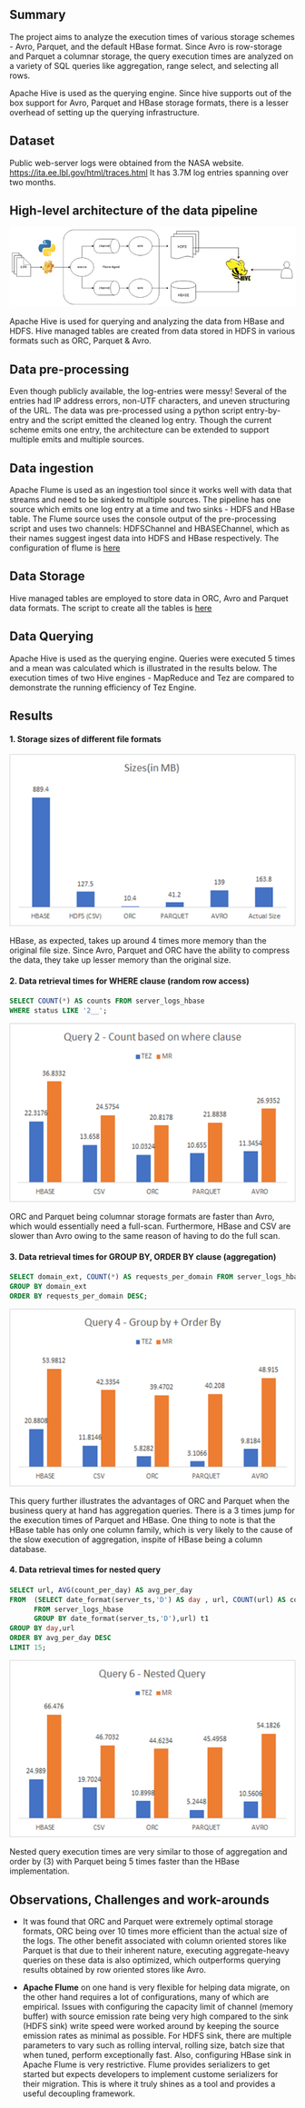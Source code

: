 ## Summary


The project aims to analyze the execution times of various storage schemes - Avro, Parquet, and the default HBase format. Since Avro is row-storage and Parquet a columnar storage, the query execution times are analyzed on a variety of SQL queries like aggregation, range select, and selecting all rows.

Apache Hive is used as the querying engine. Since hive supports out of the box support for Avro, Parquet and HBase storage formats, there is a lesser overhead of setting up the querying infrastructure.

## Dataset

Public web-server logs were obtained from the NASA website. https://ita.ee.lbl.gov/html/traces.html
It has 3.7M log entries spanning over two months.


## High-level architecture of the data pipeline

![Data ingestion outline](https://github.com/saurabhmj/hive-project/blob/master/images/architecture.png)


Apache Hive is used for querying and analyzing the data from HBase and HDFS. Hive managed tables are created from data stored in HDFS in various formats such as ORC, Parquet & Avro.

## Data pre-processing

Even though publicly available, the log-entries were messy! Several of the entries had IP address errors, non-UTF characters, and uneven structuring of the URL. The data was pre-processed using a python script entry-by-entry and the script emitted the cleaned log entry. Though the current scheme emits one entry, the architecture can be extended to support multiple emits and multiple sources.


## Data ingestion

Apache Flume is used as an ingestion tool since it works well with data that streams and need to be sinked to multiple sources. The pipeline has one source which emits one log entry at a time and two sinks - HDFS and HBase table. The Flume source uses the console output of the pre-processing script and uses two channels: HDFSChannel and HBASEChannel, which as their names suggest ingest data into HDFS and HBase respectively. The configuration of flume is [here](https://github.com/saurabhmj/hive-project/blob/master/flume-conf.conf)

## Data Storage

Hive managed tables are employed to store data in ORC, Avro and Parquet data formats. The script to create all the tables is [here](https://github.com/saurabhmj/hive-project/blob/master/create_table.hql)


## Data Querying

Apache Hive is used as the querying engine. Queries were executed 5 times and a mean was calculated which is illustrated in the results below. The execution times of two Hive engines - MapReduce and Tez are compared to demonstrate the running efficiency of Tez Engine.

## Results

#### 1. Storage sizes of different file formats

![Storage sizes](https://github.com/saurabhmj/hive-project/blob/master/images/storage_sizes_graph.png)

HBase, as expected, takes up around 4 times more memory than the original file size. Since Avro, Parquet and ORC have the ability to compress the data, they take up lesser memory than the original size. 


#### 2. Data retrieval times for WHERE clause (random row access) 

```sql
SELECT COUNT(*) AS counts FROM server_logs_hbase 
WHERE status LIKE '2__';
```

![WHERE clause](https://github.com/saurabhmj/hive-project/blob/master/images/where_clause.png)

ORC and Parquet being columnar storage formats are faster than Avro, which would essentially need a full-scan. Furthermore, HBase and CSV are slower than Avro owing to the same reason of having to do the full scan.

#### 3. Data retrieval times for GROUP BY, ORDER BY clause (aggregation) 

```sql
SELECT domain_ext, COUNT(*) AS requests_per_domain FROM server_logs_hbase 
GROUP BY domain_ext 
ORDER BY requests_per_domain DESC;
```

![aggregation](https://github.com/saurabhmj/hive-project/blob/master/images/group_by_clause.png)

This query further illustrates the advantages of ORC and Parquet when the business query at hand has aggregation queries. There is a 3 times jump for the execution times of Parquet and HBase. One thing to note is that the HBase table has only one column family, which is very likely to the cause of the slow execution of aggregation, inspite of HBase being a column database.


#### 4. Data retrieval times for nested query

```sql
SELECT url, AVG(count_per_day) AS avg_per_day 
FROM  (SELECT date_format(server_ts,'D') AS day , url, COUNT(url) AS count_per_day 
      FROM server_logs_hbase 
      GROUP BY date_format(server_ts,'D'),url) t1 
GROUP BY day,url 
ORDER BY avg_per_day DESC 
LIMIT 15;
```

![nested](https://github.com/saurabhmj/hive-project/blob/master/images/nested_query.png)

Nested query execution times are very similar to those of aggregation and order by (3) with Parquet being 5 times faster than the HBase implementation.

## Observations, Challenges and work-arounds

* It was found that ORC and Parquet were extremely optimal storage formats, ORC being over 10 times more efficient than the actual size of the logs. The other benefit associated with column oriented stores like Parquet is that due to their inherent nature, executing aggregate-heavy queries on these data is also optimized, which outperforms querying results obtained by row oriented stores like Avro.

* **Apache Flume** on one hand is very flexible for helping data migrate, on the other hand requires a lot of configurations, many of which are empirical. Issues with configuring the capacity limit of channel (memory buffer) with source emission rate being very high compared to the sink (HDFS sink) write speed were worked around by keeping the source emission rates as minimal as possible. For HDFS sink, there are multiple parameters to vary such as rolling interval, rolling size, batch size that when tuned, perform exceptionally fast. Also, configuring HBase sink in Apache Flume is very restrictive. Flume provides serializers to get started but expects developers to implement custome serializers for their migration. This is where it truly shines as a tool and provides a useful decoupling framework.

